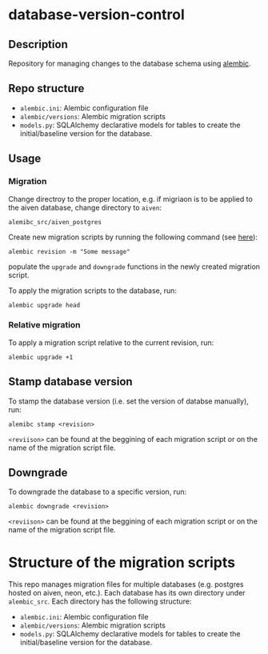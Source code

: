 # database-version-control

## Description

Repository for managing changes to the database schema using [alembic](https://alembic.sqlalchemy.org/en/latest/tutorial.html#).

## Repo structure

- `alembic.ini`: Alembic configuration file
- `alembic/versions`: Alembic migration scripts
- `models.py`: SQLAlchemy declarative models for tables to create the initial/baseline version for the database.

## Usage

### Migration 

Change directroy to the proper location, e.g. if migriaon is to be applied to the aiven database, change directory to `aiven`:

```
alemibc_src/aiven_postgres
```

Create new migration scripts by running the following command (see [here](https://alembic.sqlalchemy.org/en/latest/tutorial.html#:~:text=Create%20a%20Migration%20Script%C2%B6)):

```
alembic revision -m "Some message"
```

populate the `upgrade` and `downgrade` functions in the newly created migration script.

To apply the migration scripts to the database, run:

```
alembic upgrade head
```

### Relative migration

To apply a migration script relative to the current revision, run:

```
alembic upgrade +1
```

## Stamp database version

To stamp the database version (i.e. set the version of databse manually), run:

```
alemibc stamp <revision>
```

`<reviison>` can be found at the beggining of each migration script or on the name of the migration script file.

## Downgrade

To downgrade the database to a specific version, run:

```
alembic downgrade <revision>
```

`<reviison>` can be found at the beggining of each migration script or on the name of the migration script file.

# Structure of the migration scripts

This repo manages migration files for multiple databases (e.g. postgres hosted on aiven, neon, etc.). Each database has its own directory under `alembic_src`. Each directory has the following structure:

- `alembic.ini`: Alembic configuration file
- `alembic/versions`: Alembic migration scripts
- `models.py`: SQLAlchemy declarative models for tables to create the initial/baseline version for the database.